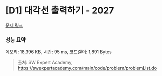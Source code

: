 # [D1] 대각선 출력하기 - 2027 

[문제 링크](https://swexpertacademy.com/main/code/problem/problemDetail.do?contestProbId=AV5QFuZ6As0DFAUq) 

### 성능 요약

메모리: 18,396 KB, 시간: 95 ms, 코드길이: 1,891 Bytes



> 출처: SW Expert Academy, https://swexpertacademy.com/main/code/problem/problemList.do